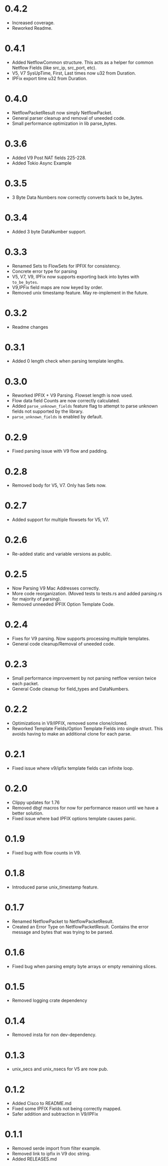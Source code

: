 # 0.4.2
 * Increased coverage.
 * Reworked Readme.

# 0.4.1
 * Added NetflowCommon structure.  This acts as a helper for common Netflow Fields (like src_ip, src_port, etc).
 * V5, V7 SysUpTime, First, Last times now u32 from Duration.
 * IPFix export time u32 from Duration.

# 0.4.0
 * NetflowPacketResult now simply NetflowPacket.
 * General parser cleanup and removal of uneeded code.
 * Small performance optimization in lib parse_bytes.

# 0.3.6
 * Added V9 Post NAT fields 225-228.
 * Added Tokio Async Example

# 0.3.5
 * 3 Byte Data Numbers now correctly converts back to be_bytes.

# 0.3.4
 * Added 3 byte DataNumber support.

# 0.3.3
 * Renamed Sets to FlowSets for IPFIX for consistency.
 * Concrete error type for parsing
 * V5, V7, V9, IPFix now supports exporting back into bytes with `to_be_bytes`.
 * V9,IPFix field maps are now keyed by order.
 * Removed unix timestamp feature.  May re-implement in the future.

# 0.3.2
 * Readme changes

# 0.3.1
  * Added 0 length check when parsing template lengths.

# 0.3.0
  * Reworked IPFIX + V9 Parsing.  Flowset length is now used.
  * Flow data field Counts are now correctly calculated.
  * Added `parse_unknown_fields` feature flag to attempt to parse unknown fields not supported by the library.
  * `parse_unknown_fields` is enabled by default.

# 0.2.9
  * Fixed parsing issue with V9 flow and padding.

# 0.2.8
  * Removed body for V5, V7.  Only has Sets now.

# 0.2.7
  * Added support for multiple flowsets for V5, V7.

# 0.2.6
  * Re-added static and variable versions as public.

# 0.2.5
  * Now Parsing V9 Mac Addresses correctly.
  * More code reorganization. (Moved tests to tests.rs and added parsing.rs for majority of parsing).
  * Removed unneeded IPFIX Option Template Code.

# 0.2.4
  * Fixes for V9 parsing.  Now supports processing multiple templates.
  * General code cleanup/Removal of uneeded code.

# 0.2.3
  * Small performance improvement by not parsing netflow version twice each packet.
  * General Code cleanup for field_types and DataNumbers.

# 0.2.2
  * Optimizations in V9/IPFIX, removed some clone/cloned.
  * Reworked Template Fields/Option Template Fields into single struct.
    This avoids having to make an additional clone for each parse.

# 0.2.1
  * Fixed issue where v9/ipfix template fields can infinite loop.

# 0.2.0
  * Clippy updates for 1.76
  * Removed dbg! macros for now for performance reason until we have a better solution.
  * Fixed issue where bad IPFIX options template causes panic.

# 0.1.9
  * Fixed bug with flow counts in V9.

# 0.1.8
  * Introduced parse unix_timestamp feature. 

# 0.1.7
  * Renamed NetflowPacket to NetflowPacketResult.
  * Created an Error Type on NetflowPacketResult.  Contains the error message and bytes that was trying to be parsed.

# 0.1.6
  * Fixed bug when parsing empty byte arrays or empty remaining slices.

# 0.1.5
  * Removed logging crate dependency 

# 0.1.4
  * Removed insta for non dev-dependency.

# 0.1.3
  * unix_secs and unix_nsecs for V5 are now pub.

# 0.1.2
  * Added Cisco to README.md
  * Fixed some IPFIX Fields not being correctly mapped.
  * Safer addition and subtraction in V9/IPFix

# 0.1.1
  * Removed serde import from filter example.
  * Removed link to ipfix in V9 doc string.
  * Added RELEASES.md

